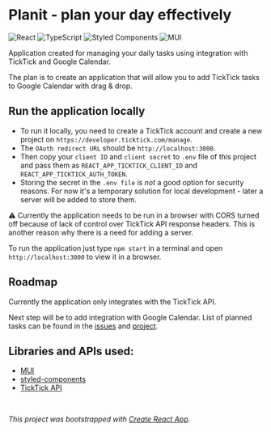 # Planit - plan your day effectively
![React](https://img.shields.io/badge/react-%2320232a.svg?style=for-the-badge&logo=react&logoColor=%2361DAFB) ![TypeScript](https://img.shields.io/badge/typescript-%23007ACC.svg?style=for-the-badge&logo=typescript&logoColor=white) ![Styled Components](https://img.shields.io/badge/styled--components-DB7093?style=for-the-badge&logo=styled-components&logoColor=white) ![MUI](https://img.shields.io/badge/MUI-%230081CB.svg?style=for-the-badge&logo=mui&logoColor=white)

Application created for managing your daily tasks using integration with TickTick and Google Calendar.

The plan is to create an application that will allow you to add TickTick tasks to Google Calendar with drag & drop.

## Run the application locally

- To run it locally, you need to create a TickTick account and create a new project on `https://developer.ticktick.com/manage`.
- The `OAuth redirect URL` should be `http://localhost:3000`.
- Then copy your `client ID` and `client secret` to `.env` file of this project and pass them as `REACT_APP_TICKTICK_CLIENT_ID` and `REACT_APP_TICKTICK_AUTH_TOKEN`.
- Storing the secret in the `.env file` is _not_ a good option for security reasons. For now it's a temporary solution for local development - later a server will be added to store them.

⚠️ Currently the application needs to be run in a browser with CORS turned off because of lack of control over TickTick API response headers. This is another reason why there is a need for adding a server.

To run the application just type `npm start` in a terminal and open `http://localhost:3000` to view it in a browser.

## Roadmap

Currently the application only integrates with the TickTick API.

Next step will be to add integration with Google Calendar. List of planned tasks can be found in the [issues](https://github.com/mwrz/planit/issues) and [project](https://github.com/users/mwrz/projects/1/views/1).

## Libraries and APIs used:

- [MUI](https://mui.com/material-ui/)
- [styled-components](https://styled-components.com/)
- [TickTick API](https://developer.ticktick.com/docs#/openapi)

<br>

_This project was bootstrapped with [Create React App](https://github.com/facebook/create-react-app)._
